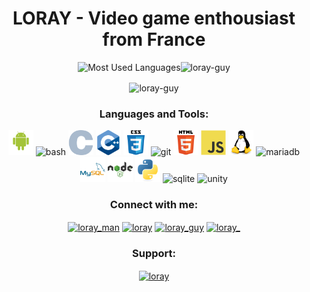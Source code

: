 <h1 align="center">LORAY - Video game enthousiast from France</h1>
<p align="center"><img src="https://github-readme-stats.vercel.app/api/top-langs/?username=loray-guy&layout=compact&theme=transparent&text_color=cdd6f4&hide_border=true&icon_color=cba6f7&title_color=94e2d5&langs_count=8" alt="Most Used Languages"/><img src="https://github-readme-stats.vercel.app/api?username=loray-guy&show_icons=true&locale=en&theme=transparent&text_color=cdd6f4&hide_border=true&icon_color=cba6f7&title_color=94e2d5&langs_count=8" alt="loray-guy" /></p>
<p align="center"><img align="center" src="https://github-readme-streak-stats.herokuapp.com/?user=loray-guy&theme=transparent&text_color=cdd6f4&hide_border=true&icon_color=cba6f7&title_color=94e2d5&langs_count=8" alt="loray-guy" /></p>

<h3 align="center">Languages and Tools:</h3>
<p align="center">
  <img src="https://raw.githubusercontent.com/devicons/devicon/master/icons/android/android-original-wordmark.svg" alt="android" width="40" height="40" />
  <img src="https://www.vectorlogo.zone/logos/gnu_bash/gnu_bash-icon.svg" alt="bash" width="40" height="40" />
  <img src="https://raw.githubusercontent.com/devicons/devicon/master/icons/c/c-original.svg" alt="c" width="40" height="40" />
  <img src="https://raw.githubusercontent.com/devicons/devicon/master/icons/cplusplus/cplusplus-original.svg" alt="cplusplus" width="40" height="40" />
  <img src="https://raw.githubusercontent.com/devicons/devicon/master/icons/css3/css3-original-wordmark.svg" alt="css3" width="40" height="40" />
  <img src="https://www.vectorlogo.zone/logos/git-scm/git-scm-icon.svg" alt="git" width="40" height="40" />
  <img src="https://raw.githubusercontent.com/devicons/devicon/master/icons/html5/html5-original-wordmark.svg" alt="html5" width="40" height="40" />
  <img src="https://raw.githubusercontent.com/devicons/devicon/master/icons/javascript/javascript-original.svg" alt="javascript" width="40" height="40" />
  <img src="https://raw.githubusercontent.com/devicons/devicon/master/icons/linux/linux-original.svg" alt="linux" width="40" height="40" />
  <img src="https://www.vectorlogo.zone/logos/mariadb/mariadb-icon.svg" alt="mariadb" width="40" height="40" />
  <img src="https://raw.githubusercontent.com/devicons/devicon/master/icons/mysql/mysql-original-wordmark.svg" alt="mysql" width="40" height="40" />
  <img src="https://raw.githubusercontent.com/devicons/devicon/master/icons/nodejs/nodejs-original-wordmark.svg" alt="nodejs" width="40" height="40" />
  <img src="https://raw.githubusercontent.com/devicons/devicon/master/icons/python/python-original.svg" alt="python" width="40" height="40" />
  <img src="https://www.vectorlogo.zone/logos/sqlite/sqlite-icon.svg" alt="sqlite" width="40" height="40" />
  <img src="https://www.vectorlogo.zone/logos/unity3d/unity3d-icon.svg" alt="unity" width="40" height="40" />
</p>

<h3 align="center">Connect with me:</h3>
<p align="center">
<a href="https://x.com/loray_man" target="blank"><img align="center" src="https://raw.githubusercontent.com/rahuldkjain/github-profile-readme-generator/master/src/images/icons/Social/twitter.svg" alt="loray_man" height="30" width="40" /></a>
<a href="https://linkedin.com/in/evan-lafolie" target="blank"><img align="center" src="https://raw.githubusercontent.com/rahuldkjain/github-profile-readme-generator/master/src/images/icons/Social/linked-in-alt.svg" alt="loray" height="30" width="40" /></a>
<a href="https://instagram.com/loray_guy" target="blank"><img align="center" src="https://raw.githubusercontent.com/rahuldkjain/github-profile-readme-generator/master/src/images/icons/Social/instagram.svg" alt="loray_guy" height="30" width="40" /></a>
<a href="https://www.youtube.com/@LORAY_" target="blank"><img align="center" src="https://raw.githubusercontent.com/rahuldkjain/github-profile-readme-generator/master/src/images/icons/Social/youtube.svg" alt="loray_" height="30" width="40" /></a>
</p>

<h3 align="center">Support:</h3>
<p align="center"><a href="https://ko-fi.com/loray"> <img align="center" src="https://cdn.ko-fi.com/cdn/kofi3.png?v=3" height="50" width="210" alt="loray" /></a></p>



